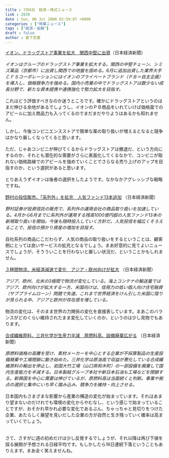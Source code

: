 ```yaml
---
title : 7月6日　経済・株式ニュース
link : 2039
date : Sun, 06 Jul 2008 02:59:07 +0000
categories : ["時事ニュース"]
tags : ["経済・金融"]
draft : false
author : 倉下忠憲
---
```


<A HREF="http://www.nikkei.co.jp/news/sangyo/20080706AT1D0500O05072008.html" TARGET="_blank">イオン、ドラッグストア事業を拡大　関西中堅に出資</A>（日本経済新聞）<BR><BR><I>イオンはグループのドラッグストア事業を拡大する。関西の中堅チェーン、シミズ薬品（京都市）に出資し関西での地盤を固める。6月に追加出資した業界大手ＣＦＳコーポレーションにはイオンのプライベートブランド（ＰＢ＝自主企画）を導入し、価格競争力を強める。国内小売業の中でドラッグストアは数少ない成長分野で、新たな資本提携や連携強化で勢力拡大を目指す。</I><BR><BR>これはどう評価すべきなのか迷うところです。確かにドラッグストアというのはまだ伸びる余地があるでしょうし、イオンのＰＢ商品をいれていけば価格面でのアピールに加え商品力も入ってくるのでまだまだやりようはあるかも知れません。<BR><BR>しかし、今後コンビニエンスストアで簡単な薬の取り扱いが増えるとなると競争はかなり厳しくなってくると思います。<BR><BR>ただ、じゃあコンビニが伸びてくるからドラッグストアは撤退だ、という方向にするのか、それとも潜在的な需要がさらに表面化してくるなかで、コンビニが取れない価格路線でのアピールを強めていくことでさらなる売り上げのアップを目指すのか、という選択があると思います。<BR><BR>とりあえうずイオンは後者の選択をしたようです。なかなかアグレッシブな戦略ですね。<BR><BR><A HREF="http://www.nikkei.co.jp/news/main/20080706AT2C2800A05072008.html" TARGET="_blank">野村の投信販売、「系列外」を拡充　人気ファンド13本追加</A> （日本経済新聞）<BR><BR><I>野村証券が投資信託の販売で、系列外の運用会社の商品取り扱いを加速している。4月から6月までに系列外が運用する残高1000億円超の人気ファンド13本の新規取り扱いを開始。今後も随時投入していく方針だ。人気投信を幅広くそろえることで、投信の預かり資産の増加を目指す。 </I><BR><BR>自社系列の商品にこだわらず、人気の商品の取り扱いをするということは、顧客側にとっては良いサービスの拡充となるでしょう。まあ好意的に見てよいニュースでしょうが、そうういことを行わないと厳しい状況だ、ということかもしれません。<BR><BR><A HREF="http://www.nikkei.co.jp/news/main/20080706AT1J0500305072008.html" TARGET="_blank">３極間物流、米経済減速で変化　アジア・欧州向けが拡大</A> （日本経済新聞）<BR><BR><I>アジア、欧州、北米の3極間で物流が変化している。海上コンテナの輸送量ではアジア、欧州向けが拡大する一方、米国向けは、信用力の低い個人向け住宅融資（サブプライムローン）問題で失速。これまで世界経済をけん引した米国に陰りが見られる中、アジアと欧州が存在感を増している。 </I><BR><BR>物流の変化は、そのまま世界の力関係の変化を直接表しています。まあこのバランスがどのくらい維持されたまま変化していくのか、というのは少し見物でもあります。<BR><BR><A HREF="http://www.nikkei.co.jp/news/main/20080706AT1D0301P05072008.html" TARGET="_blank">合成繊維原料、三井化学が生産力半減　原燃料高、設備廃棄広がる</A> （日本経済新聞）<BR><BR><I>原燃料価格の高騰を受け、素材メーカーを中心とする企業が不採算製品の生産設備廃棄や工場閉鎖に動き始めた。三井化学は原油高で収益が悪化している合成繊維原料の輸出を停止し、岩国大竹工場（山口県和木町）の一部設備を廃棄して国内生産能力を半減する。日本製紙グループ本社や新日本石油も工場などを閉鎖する。新興国を中心に需要は伸びているが、原燃料高は当面続くと判断。事業や拠点の選択と集中にいち早く踏み込み、競争力を維持・向上させる。 </I><BR><BR>日本国内もさまざまな影響から産業の構造の変化が始まっています。それはあまり望まないのだけれでも環境の変化からやむなし、という感じで始まっていることですが、おそかれ早かれ必要な変化であるぶん、ちゃっちゃと見切りをつけた企業、あたらしく展望を見いだした企業の方が自然と生き残っていく確率は高まっていくでしょう。<BR><BR><BR>さて、さすがに週の初めだけは少し反発するでしょうが、それ以降は再び下値を探る展開が予想される日経平均です。もしかしたら16日連続下落ということもありえます。まあ全く笑えませんね。<br><br>
